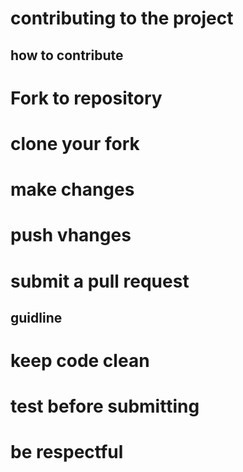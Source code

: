 # contributing to the project 

## how to contribute 
 # Fork to repository 
 # clone your fork 
 # make changes
 # push vhanges
 # submit a pull request 

 ## guidline 
 # keep code clean 
 # test before submitting
 # be respectful
